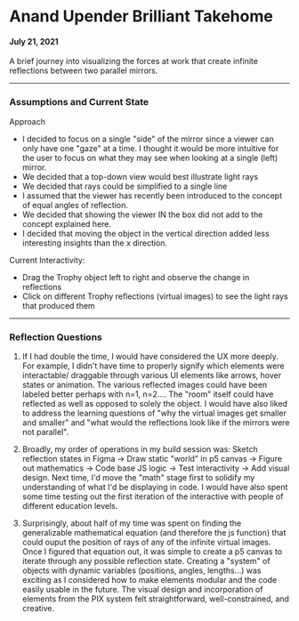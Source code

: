 # Anand Upender Brilliant Takehome
#### July 21, 2021
A brief journey into visualizing the forces at work that create infinite reflections between two parallel mirrors.   
  
    
    
---
    
     
### Assumptions and Current State

Approach
* I decided to focus on a single "side" of the mirror since a viewer can only have one "gaze" at a time. I thought it would be more intuitive for the user to focus on what they may see when looking at a single (left) mirror.
* We decided that a top-down view would best illustrate light rays
* We decided that rays could be simplified to a single line
* I assumed that the viewer has recently been introduced to the concept of equal angles of reflection.
* We decided that showing the viewer IN the box did not add to the concept explained here.
* I decided that moving the object in the vertical direction added less interesting insights than the x direction.

Current Interactivity:
* Drag the Trophy object left to right and observe the change in reflections
* Click on different Trophy reflections (virtual images) to see the light rays that produced them
     
     
---
    
     
### Reflection Questions

1. If I had double the time, I would have considered the UX more deeply. For example, I didn't have time to properly signify which elements were interactable/ draggable through various UI elements like arrows, hover states or animation. The various reflected images could have been labeled better perhaps with n=1, n=2.... The "room" itself could have reflected as well as opposed to solely the object. I would have also liked to address the learning questions of "why the virtual images get smaller and smaller" and "what would the reflections look like if the mirrors were not parallel".

2. Broadly, my order of operations in my build session was: Sketch reflection states in Figma -> Draw static "world" in p5 canvas -> Figure out mathematics -> Code base JS logic -> Test interactivity -> Add visual design. Next time, I'd move the "math" stage first to solidify my understanding of what I'd be displaying in code. I would have also spent some time testing out the first iteration of the interactive with people of different education levels.

3. Surprisingly, about half of my time was spent on finding the generalizable mathematical equation (and therefore the js function) that could ouput the position of rays of any of the infinite virtual images. Once I figured that equation out, it was simple to create a p5 canvas to iterate through any possible reflection state. Creating a "system" of objects with dynamic variables (positions, angles, lengths...) was exciting as I considered how to make elements modular and the code easily usable in the future. The visual design and incorporation of elements from the PIX system felt straightforward, well-constrained, and creative.

